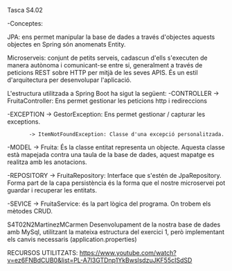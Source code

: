 Tasca S4.02

-Conceptes:

JPA: ens permet manipular la base de dades a través d'objectes aquests objectes en Spring són anomenats Entity. 

Microserveis: conjunt de petits serveis, cadascun d'ells s'executen de manera autònoma i comunicant-se entre si, generalment a través de peticions REST sobre HTTP per mitjà de les seves APIS. És un estil d'arquitectura per desenvolupar l'aplicació.

L'estructura utilitzada a Spring Boot ha sigut la següent:
-CONTROLLER -> FruitaController: Ens permet gestionar les peticions http i redireccions

-EXCEPTION -> GestorException: Ens permet gestionar / capturar les exceptions.

           -> ItemNotFoundException: Classe d'una excepció personalitzada.
           
-MODEL -> Fruita: És la classe entitat representa un objecte. Aquesta classe està mapejada contra una taula de la base de dades, aquest mapatge es realitza amb les anotacions.

-REPOSITORY -> FruitaRepository: Interface que s'estén de JpaRepository. Forma part de la capa persistència és la forma que el nostre microservei pot guardar i recuperar les entitats.

-SEVICE -> FruitaService: és la part lògica del programa. On trobem els mètodes CRUD.


S4T02N2MartinezMCarmen
Desenvolupament de la nostra base de dades amb MySql, utilitzant la mateixa estructura del exercici 1, però implementant els canvis necessaris (application.properties)


RECURSOS UTILITZATS:
https://www.youtube.com/watch?v=ez6FNBdCUB0&list=PL-A7l3GTDnp1YkBwslsdzuJKF55cISdSD
